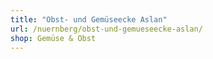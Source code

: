 ```yaml
---
title: "Obst- und Gemüseecke Aslan"
url: /nuernberg/obst-und-gemueseecke-aslan/
shop: Gemüse & Obst
---
```


